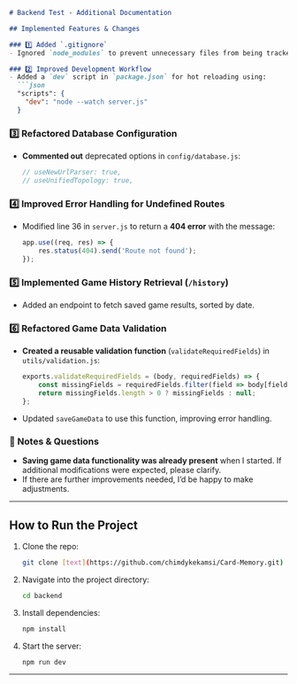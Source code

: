 ```md
# Backend Test - Additional Documentation

## Implemented Features & Changes

### 1️⃣ Added `.gitignore`  
- Ignored `node_modules` to prevent unnecessary files from being tracked.

### 2️⃣ Improved Development Workflow  
- Added a `dev` script in `package.json` for hot reloading using:  
  ```json
  "scripts": {
    "dev": "node --watch server.js"
  }
  ```

### 3️⃣ Refactored Database Configuration  
- **Commented out** deprecated options in `config/database.js`:  
  ```js
  // useNewUrlParser: true,
  // useUnifiedTopology: true,
  ```

### 4️⃣ Improved Error Handling for Undefined Routes  
- Modified line 36 in `server.js` to return a **404 error** with the message:  
  ```js
  app.use((req, res) => {
      res.status(404).send('Route not found');
  });
  ```

### 5️⃣ Implemented Game History Retrieval (`/history`)  
- Added an endpoint to fetch saved game results, sorted by date.

### 6️⃣ Refactored Game Data Validation  
- **Created a reusable validation function** (`validateRequiredFields`) in `utils/validation.js`:
  ```js
  exports.validateRequiredFields = (body, requiredFields) => {
      const missingFields = requiredFields.filter(field => body[field] === undefined);
      return missingFields.length > 0 ? missingFields : null;
  };
  ```
- Updated `saveGameData` to use this function, improving error handling.

### 📝 Notes & Questions  
- **Saving game data functionality was already present** when I started. If additional modifications were expected, please clarify.  
- If there are further improvements needed, I’d be happy to make adjustments.

---

## How to Run the Project  

1. Clone the repo:  
   ```bash
   git clone [text](https://github.com/chimdykekamsi/Card-Memory.git)
   ```
2. Navigate into the project directory:  
   ```bash
   cd backend
   ```
3. Install dependencies:  
   ```bash
   npm install
   ```
4. Start the server:  
   ```bash
   npm run dev
   ```

---